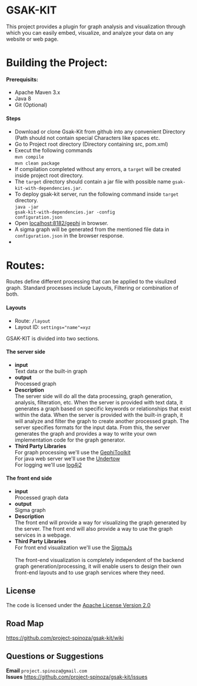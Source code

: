 
# GSAK-KIT 

This project provides a plugin for graph analysis and visualization through which you can easily embed, visualize, and analyze your data on any website or web page.<br>

# Building the Project:

#### Prerequisits: 
  * Apache Maven 3.x <br>
  * Java 8 <br>
  * Git (Optional)<br>

#### Steps 
  * Download or clone Gsak-Kit from github into any convenient Directory (Path should not contain special Characters like spaces etc. <br>
  * Go to Project root directory (Directory containing src, pom.xml) <br>
  * Execut the following commands<br>
      <code>mvn compile</code><br>
      <code>mvn clean package</code><br>
  * If compilation completed without any errors, a <code>target</code> will be created inside project root directory. <br>
  * The <code>target</code> directory should contain a jar file with possible name <code>gsak-kit-with-dependencies.jar</code>.<br>
  * To deploy gsak-kit server, run the following command inside <code>target</code> directory.<br>
      <code>java -jar gsak-kit-with-dependencies.jar -config configuration.json</code><br>
  * Open <a href="localhost:8182/gephi">localhost:8182/gephi</a> in browser.<br>
  * A sigma graph will be generated from the mentioned file data in <code>configuration.json</code> in the browser response.<br>
  * 
  
# Routes:
  Routes define different processing that can be applied to the visulized graph. Standard processes include Layouts, Filtering or combination of both.
#### Layouts
  * <bold>Route<bold>: <code>/layout</code> <br>
  * <bold>Layout ID:<bold> <code>settings="name"=xyz</code> <br>
  
GSAK-KIT is divided into two sections.
#### The server side 
  * **input** <br>Text data or the built-in graph<br>
  * **output**<br>Processed graph<br>
  * **Description** <br>
 The server side will do all the data processing, graph generation, analysis, filteration, etc.
 When the server is provided with text data, it generates a graph based on specific keywords or relationships that exist   within the data.
 When the server is provided with the built-in graph, it will analyze and filter the graph to create another processed graph.  The server specifies formats for the input data. From this, the server generates the graph and provides a way to write your  own implementation code for the graph generator. <br>
  * **Third Party Libraries**<br> 
For graph processing we'll use the [GephiToolkit](https://gephi.org/toolkit/) <br>
For java web server we'll use the [Undertow](https://github.com/undertow-io/undertow) <br>
For logging we'll use [log4j2](https://github.com/logentries/le_java/wiki/Log4j2)

#### The front end side 
  * **input** <br> Processed graph data <br> 
  * **output** <br> Sigma graph <br>
  * **Description** <br> The front end will provide a way for visualizing the graph generated by the server. The front end will also provide a way to use the graph services in a webpage. <br>
  * **Third Party Libraries** <br> For front end visualization we'll use the [SigmaJs](http://sigmajs.org/) <br><br>
  The front-end visualization is completely independent of the backend graph generation/processing, it will enable users to design their own front-end layouts and to use graph services where they need.
  
## License
The code is licensed under the [Apache License Version 2.0](http://www.apache.org/licenses/LICENSE-2.0)
<br>
## Road Map
https://github.com/project-spinoza/gsak-kit/wiki

## Questions or Suggestions
**Email** `project.spinoza@gmail.com`<br>
**Issues** https://github.com/project-spinoza/gsak-kit/issues
  
